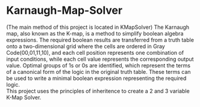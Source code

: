 # Karnaugh-Map-Solver
(The main method of this project is located in KMapSolver) 
The Karnaugh map, also known as the K-map, is a method to simplify boolean algebra expressions.
The required boolean results are transferred from a truth table onto a two-dimensional grid where the cells are ordered in Gray Code(00,01,11,10), and each cell position represents one combination of input conditions, while each cell value represents the corresponding output value.
Optimal groups of 1s or 0s are identified, which represent the terms of a canonical form of the logic in the original truth table. 
These terms can be used to write a minimal boolean expression representing the required logic.  
This project uses the principles of inheritence to create a 2 and 3 variable K-Map Solver.
